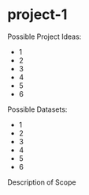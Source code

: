 # project-1


Possible Project Ideas:
- 1
- 2
- 3
- 4
- 5
- 6






Possible Datasets:
- 1
- 2
- 3
- 4
- 5
- 6





Description of Scope

